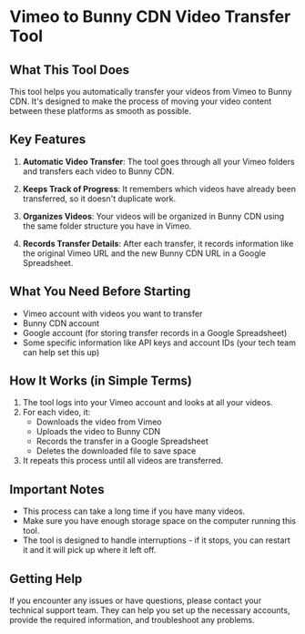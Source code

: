 # Vimeo to Bunny CDN Video Transfer Tool

## What This Tool Does

This tool helps you automatically transfer your videos from Vimeo to Bunny CDN. It's designed to make the process of moving your video content between these platforms as smooth as possible.

## Key Features

1. **Automatic Video Transfer**: The tool goes through all your Vimeo folders and transfers each video to Bunny CDN.

2. **Keeps Track of Progress**: It remembers which videos have already been transferred, so it doesn't duplicate work.

3. **Organizes Videos**: Your videos will be organized in Bunny CDN using the same folder structure you have in Vimeo.

4. **Records Transfer Details**: After each transfer, it records information like the original Vimeo URL and the new Bunny CDN URL in a Google Spreadsheet.

## What You Need Before Starting

- Vimeo account with videos you want to transfer
- Bunny CDN account
- Google account (for storing transfer records in a Google Spreadsheet)
- Some specific information like API keys and account IDs (your tech team can help set this up)

## How It Works (in Simple Terms)

1. The tool logs into your Vimeo account and looks at all your videos.
2. For each video, it:
   - Downloads the video from Vimeo
   - Uploads the video to Bunny CDN
   - Records the transfer in a Google Spreadsheet
   - Deletes the downloaded file to save space
3. It repeats this process until all videos are transferred.

## Important Notes

- This process can take a long time if you have many videos.
- Make sure you have enough storage space on the computer running this tool.
- The tool is designed to handle interruptions - if it stops, you can restart it and it will pick up where it left off.

## Getting Help

If you encounter any issues or have questions, please contact your technical support team. They can help you set up the necessary accounts, provide the required information, and troubleshoot any problems.
